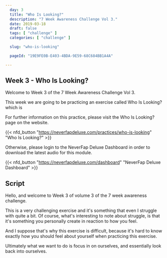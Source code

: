 ```yaml
---
  day: 3
  title: "Who Is Looking?"
  description: "7 Week Awareness Challenge Vol 3."
  date: 2019-03-18
  draft: false
  tags: [ "challenge" ]
  categories: [ "challenge" ]

  slug: "who-is-looking"

  pageId: "19E9FE0B-E403-4BDA-9E59-68C684BB1A4A"

---
```


## Week 3 - Who Is Looking?

Welcome to Week 3 of the 7 Week Awareness Challenge Vol 3.

This week we are going to be practicing an exercise called Who Is Looking? which is 


For further information on this practice, please visit the Who Is Looking? page on the website.


{{< nfd_button "https://neverfapdeluxe.com/practices/who-is-looking" "Who Is Looking?" >}}


Otherwise, please login to the NeverFap Deluxe Dashboard in order to download the latest audio for this module.


{{< nfd_button "https://neverfapdeluxe.com/dashboard" "NeverFap Deluxe Dashboard" >}}


## Script

Hello, and welcome to Week 3 of volume 3 of the 7 week awareness challenge.

This is a very challenging exercise and it's something that even I struggle with quite a bit. Of course, what's interesting to note about struggle, is that it's something you personally create in reaction to how you feel. 

And I suppose that's why this exercise is difficult, because it's hard to know exactly how you should feel about yourself when practicing this exercise.

Ultimately what we want to do is focus in on ourselves, and essentially look back into ourselves.


